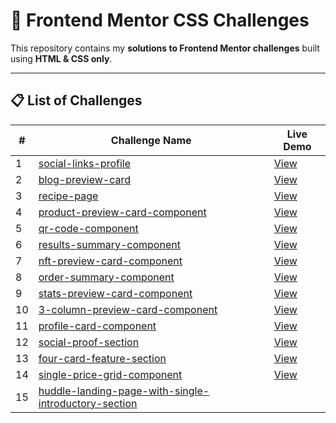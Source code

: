 # 🎨 Frontend Mentor CSS Challenges

This repository contains my **solutions to Frontend Mentor challenges** built using **HTML & CSS only**.  

---

## 📋 List of Challenges

| # | Challenge Name | Live Demo |
|---|----------------|-----------|
| 1 | [social-links-profile](https://github.com/EngNada-S/Front-End-Mentor-Challenges/tree/main/social-links-profile) | [View](https://social-links-profile-femchallenge1.netlify.app/) |
| 2 | [blog-preview-card](https://github.com/EngNada-S/Front-End-Mentor-Challenges/tree/main/blog-preview-card) | [View](https://blog-preview-card-femchallenge2.netlify.app/) |
| 3 | [recipe-page](https://github.com/EngNada-S/Front-End-Mentor-Challenges/tree/main/recipe-page) | [View](https://recipe-page-femchallenge3.netlify.app/) |
| 4 | [product-preview-card-component](https://github.com/EngNada-S/Front-End-Mentor-Challenges/tree/main/product-preview-card-component) | [View](https://product-preview-card-fenchallenge4.netlify.app/) |
| 5 | [qr-code-component](https://github.com/EngNada-S/Front-End-Mentor-Challenges/tree/main/qr-code-component) | [View](https://qr-code-component-femchallenge.netlify.app/)|
| 6 | [results-summary-component](https://github.com/EngNada-S/Front-End-Mentor-Challenges/tree/main/results-summary-component) | [View](https://results-summary-componentfemchallenge.netlify.app/)|
| 7 | [nft-preview-card-component](https://github.com/EngNada-S/Front-End-Mentor-Challenges/tree/main/nft-preview-card-component) | [View](https://nft-preview-card-femchallenge.netlify.app/)|
| 8 | [order-summary-component](https://github.com/EngNada-S/Front-End-Mentor-Challenges/tree/main/order-summary-component) | [View](https://order-summary-component-femchallenge.netlify.app/)|
| 9 | [stats-preview-card-component](https://github.com/EngNada-S/Front-End-Mentor-Challenges/tree/main/stats-preview-card-component) | [View](https://stats-preview-card-femchallenge.netlify.app/)|
| 10  | [3-column-preview-card-component](https://github.com/EngNada-S/Front-End-Mentor-Challenges/tree/main/3-column-preview-card-component)|[View](https://3-column-preview-card-femchallenge.netlify.app/)|
| 11  | [profile-card-component](https://github.com/EngNada-S/Front-End-Mentor-Challenges/tree/main/profile-card-component)|[View](https://profile-card-component-femchallenge.netlify.app/)|
| 12  | [social-proof-section](https://github.com/EngNada-S/Front-End-Mentor-Challenges/tree/main/social-proof-section)|[View](https://social-proof-section-femchallenge.netlify.app/)|
| 13  | [four-card-feature-section](https://github.com/EngNada-S/Front-End-Mentor-Challenges/tree/main/four-card-feature-section)|[View](https://four-card-feature-femchallenge.netlify.app/)|
| 14  | [single-price-grid-component](https://github.com/EngNada-S/Front-End-Mentor-Challenges/tree/main/single-price-grid-component)|[View](https://single-price-grid-femchallenge.netlify.app/)|
| 15  | [huddle-landing-page-with-single-introductory-section](https://github.com/EngNada-S/Front-End-Mentor-Challenges/tree/main/huddle-landing-page-with-single-introductory-section)|[](https://huddle-landing-page-single-intro-fem.netlify.app/)|


